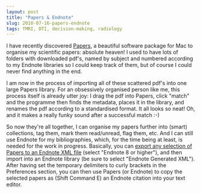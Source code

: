 ```yaml
---
layout: post
title: "Papers & Endnote"
slug: 2010-07-16-papers-endnote
tags: fMRI, DTI, decision-making, radiology
---
```


I have recently discovered [Papers](http://mekentosj.com/papers/), a beautiful software package for Mac to organise my scientific papers: absolute heaven! I used to have lots of folders with downloaded pdf's, named by subject and numbered according to my Endnote libraries so I could keep track of them, but of course I could never find anything in the end.

I am now in the process of importing all of these scattered pdf's into one large Papers library. For an obsessively organised person like me, this process itself is already utter joy: I drag the pdf into Papers, click "match" and the programme then finds the metadata, places it in the library, and renames the pdf according to a standardised format. It all looks so neat! Oh, and it makes a really funky sound after a successful match :-)

So now they're all together, I can organise my papers further into (smart) collections, tag them, mark them read/unread, flag them, etc. And I can still use Endnote for my bibliographies, which, for the time being at least, is needed for the work in progress. Basically, you can [export any selection of Papers to an Endnote XML file](http://mekentosj.com/papers/help15/pgs/endnote.html) (select "Endnote 8 or higher"), and then import into an Endnote library (be sure to select "Endnote Generated XML"). After having set the temporary delimiters to curly brackets in the Preferences section, you can then use Papers (or Endnote) to copy the selected papers as (Shift Command E) an Endnote citation into your text editor.
